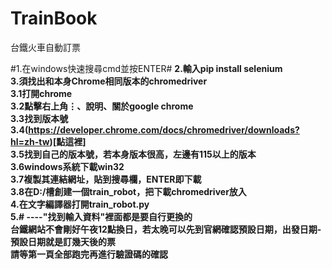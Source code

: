 # TrainBook
台鐵火車自動訂票

#1.在windows快速搜尋cmd並按ENTER#
**2.輸入pip install selenium** <br>
**3.須找出和本身Chrome相同版本的chromedriver**<br>
**3.1打開chrome**<br>
**3.2點擊右上角⋮、說明、關於google chrome**<br>
**3.3找到版本號**<br>
**3.4(https://developer.chrome.com/docs/chromedriver/downloads?hl=zh-tw)[點這裡]**<br>
**3.5找到自己的版本號，若本身版本很高，左邊有115以上的版本**<br>
**3.6windows系統下載win32**<br>
**3.7複製其連結網址，貼到搜尋欄，ENTER即下載**<br>
**3.8在D:/槽創建一個train_robot，把下載chromedriver放入**<br>
**4.在文字編譯器打開train_robot.py**<br>
**5.# ----"找到輸入資料"裡面都是要自行更換的**<br>
**台鐵網站不會剛好午夜12點換日，若太晚可以先到官網確認預設日期，出發日期-預設日期就是訂幾天後的票**<br>
**請等第一頁全部跑完再進行驗證碼的確認**
